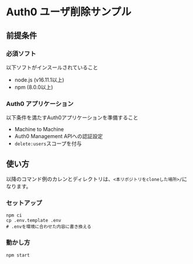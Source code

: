 # Auth0 ユーザ削除サンプル

## 前提条件

### 必須ソフト
以下ソフトがインスールされていること

* node.js (v16.11.1以上)
* npm (8.0.0以上)

### Auth0 アプリケーション

以下条件を満たすAuth0アプリケーションを準備すること

* Machine to Machine
* Auth0 Management APIへの認証設定
* ```delete:users```スコープを付与

## 使い方
以降のコマンド例のカレンとディレクトリは、```<本リポジトリをcloneした場所>/```になります。

### セットアップ

```shell
npm ci
cp .env.template .env
# .envを環境に合わせた内容に書き換える
```

### 動かし方

```shell
npm start
```